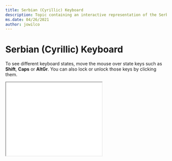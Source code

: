 ```yaml
--- 
title: Serbian (Cyrillic) Keyboard 
description: Topic containing an interactive representation of the Serbian (Cyrillic) Keyboard 
ms.date: 04/26/2021 
author: jowilco 
--- 
```

 
# Serbian (Cyrillic) Keyboard 
 
To see different keyboard states, move the mouse over state keys such as **Shift**, **Caps** or **AltGr**. You can also lock or unlock those keys by clicking them. 
 
<iframe src="kbdycc.html" height="230"></iframe> 

